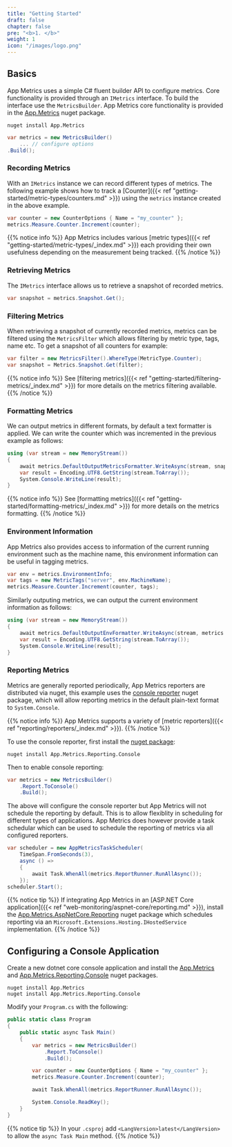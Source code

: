 ```yaml
---
title: "Getting Started"
draft: false
chapter: false
pre: "<b>1. </b>"
weight: 1
icon: "/images/logo.png"
---
```


## Basics

App Metrics uses a simple C# fluent builder API to configure metrics. Core functionality is provided through an `IMetrics` interface. To build the interface use the `MetricsBuilder`. App Metrics core functionality is provided in the [App.Metrics](https://www.nuget.org/packages/App.Metrics/) nuget package.

```console
nuget install App.Metrics
```

```csharp
var metrics = new MetricsBuilder()
    ... // configure options
.Build();
```

### Recording Metrics

With an `IMetrics` instance we can record different types of metrics. The following example shows how to track a [Counter]({{< ref "getting-started/metric-types/counters.md" >}}) using the `metrics` instance created in the above example.

```csharp
var counter = new CounterOptions { Name = "my_counter" };
metrics.Measure.Counter.Increment(counter);
```

{{% notice info %}}
App Metrics includes various [metric types]({{< ref "getting-started/metric-types/_index.md" >}}) each providing their own usefulness depending on the measurement being tracked.
{{% /notice %}}

### Retrieving Metrics

The `IMetrics` interface allows us to retrieve a snapshot of recorded metrics.

```csharp
var snapshot = metrics.Snapshot.Get();
```

### Filtering Metrics

When retrieving a snapshot of currently recorded metrics, metrics can be filtered using the `MetricsFilter` which allows filtering by metric type, tags, name etc. To get a snapshot of all counters for example:

```csharp
var filter = new MetricsFilter().WhereType(MetricType.Counter);
var snapshot = Metrics.Snapshot.Get(filter);
```

{{% notice info %}}
See [filtering metrics]({{< ref "getting-started/filtering-metrics/_index.md" >}}) for more details on the metrics filtering available.
{{% /notice %}}

### Formatting Metrics

We can output metrics in different formats, by default a text formatter is applied. We can write the counter which was incremented in the previous example as follows:

```csharp
using (var stream = new MemoryStream())
{
    await metrics.DefaultOutputMetricsFormatter.WriteAsync(stream, snapshot);
    var result = Encoding.UTF8.GetString(stream.ToArray());
    System.Console.WriteLine(result);
}
```

{{% notice info %}}
See [formatting metrics]({{< ref "getting-started/formatting-metrics/_index.md" >}}) for more details on the metrics formatting.
{{% /notice %}}


### Environment Information

App Metrics also provides access to information of the current running environment such as the machine name, this environment information can be useful in tagging metrics.

```csharp
var env = metrics.EnvironmentInfo;
var tags = new MetricTags("server", env.MachineName);
metrics.Measure.Counter.Increment(counter, tags);
```

Similarly outputing metrics, we can output the current environment information as follows:

```csharp
using (var stream = new MemoryStream())
{
    await metrics.DefaultOutputEnvFormatter.WriteAsync(stream, metrics.EnvironmentInfo);
    var result = Encoding.UTF8.GetString(stream.ToArray());
    System.Console.WriteLine(result);
}
```

### Reporting Metrics

Metrics are generally reported periodically, App Metrics reporters are distributed via nuget, this example uses the [console reporter](https://www.nuget.org/packages/App.Metrics.Reporting.Console/) nuget package, which will allow reporting metrics in the default plain-text format to `System.Console`.

{{% notice info %}}
App Metrics supports a variety of [metric reporters]({{< ref "reporting/reporters/_index.md" >}}).
{{% /notice %}}

<i class="fa fa-hand-o-right"></i> To use the console reporter, first install the [nuget package](https://www.nuget.org/packages/App.Metrics.Reporting.Console/):

```console
nuget install App.Metrics.Reporting.Console
```

<i class="fa fa-hand-o-right"></i> Then to enable console reporting:

```csharp
var metrics = new MetricsBuilder()
    .Report.ToConsole()
    .Build();
```

The above will configure the console reporter but App Metrics will not schedule the reporting by default. This is to allow flexiblity in scheduling for different types of applications. App Metrics does however provide a task schedular which can be used to schedule the reporting of metrics via all configured reporters.

```csharp
var scheduler = new AppMetricsTaskScheduler(
    TimeSpan.FromSeconds(3),
    async () =>
    {
        await Task.WhenAll(metrics.ReportRunner.RunAllAsync());
    });
scheduler.Start();
```

{{% notice tip %}}
If integrating App Metrics in an [ASP.NET Core application]({{< ref "web-monitoring/aspnet-core/reporting.md" >}}), install the [App.Metrics.AspNetCore.Reporting](https://www.nuget.org/packages/App.Metrics.AspNetCore.Reporting/) nuget package which schedules reporting via an `Microsoft.Extensions.Hosting.IHostedService` implementation.
{{% /notice %}}

## Configuring a Console Application

<i class="fa fa-hand-o-right"></i> Create a new dotnet core console application and install the [App.Metrics](https://www.nuget.org/packages/App.Metrics/) and [App.Metrics.Reporting.Console](https://www.nuget.org/packages/App.Metrics.Reporting.Console/) nuget packages.

```console
nuget install App.Metrics
nuget install App.Metrics.Reporting.Console
```

<i class="fa fa-hand-o-right"></i> Modify your `Program.cs` with the following:

```csharp
public static class Program
{
    public static async Task Main()
    {
        var metrics = new MetricsBuilder()
            .Report.ToConsole()
            .Build();

        var counter = new CounterOptions { Name = "my_counter" };
        metrics.Measure.Counter.Increment(counter);

        await Task.WhenAll(metrics.ReportRunner.RunAllAsync());

        System.Console.ReadKey();
    }
}
```

{{% notice tip %}}
In your `.csproj` add `<LangVersion>latest</LangVersion>` to allow the `async Task Main` method.
{{% /notice %}}
